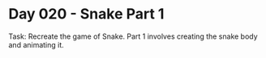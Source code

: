 # Day 020 - Snake Part 1

Task: Recreate the game of Snake. Part 1 involves creating the snake body and animating it.
